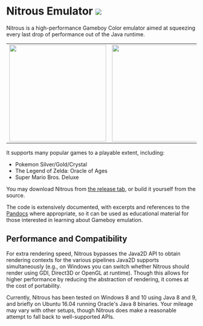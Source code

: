 # Nitrous Emulator ![](https://api.travis-ci.org/Xyene/Nitrous-Emulator.svg?branch=master)

Nitrous is a high-performance Gameboy Color emulator aimed at squeezing every last drop of performance out of the Java runtime.

<table>
<tr>
<td>
<img src="https://i.imgur.com/4eZAc8I.gif" width="256px">
</td>
<td>
<img src="https://i.imgur.com/jEUTg6Y.gif" width="256px">
</td>
<td>
<img src="https://i.imgur.com/bXffYY5.gif" width="256px">
</td>
</tr>
</table>

It supports many popular games to a playable extent, including:
* Pokemon Silver/Gold/Crystal
* The Legend of Zelda: Oracle of Ages
* Super Mario Bros. Deluxe

You may download Nitrous from [the release tab](https://github.com/Xyene/Nitrous-Emulator/releases), or build it yourself from the source.

The code is extensively documented, with excerpts and references to the [Pandocs](http://bgb.bircd.org/pandocs.htm) where appropriate,
so it can be used as educational material for those interested in learning about Gameboy emulation.

## Performance and Compatibility
For extra rendering speed, Nitrous bypasses the Java2D API to obtain rendering contexts for the various pipelines Java2D supports simultaneously (e.g., on Windows you can switch whether Nitrous should render using GDI, Direct3D or OpenGL at runtime). Though this allows for higher performance by reducing the abstraction of rendering, it comes at the cost of portability.

Currently, Nitrous has been tested on Windows 8 and 10 using Java 8 and 9, and briefly on Ubuntu 16.04 running Oracle's Java 8 binaries. Your mileage may vary with other setups, though Nitrous does make a reasonable attempt to fall back to well-supported APIs. 
